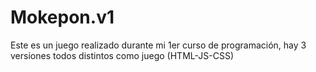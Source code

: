 # Mokepon.v1
Este es un juego realizado durante mi 1er curso de programación, hay 3 versiones todos distintos como juego (HTML-JS-CSS)
